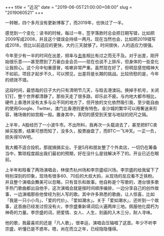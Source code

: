 +++
title = "近况"
date = "2019-06-05T21:00:00+08:00"
slug = "2019060521"
+++

一转眼，四个多月没有更新博客了，而2019年，也快过了一半。

感觉到一个变化：读书的时候，每过一年，签字落款时总会把日期写错，比如把2009写成2008，并且这个错误会持续一两月。现在当然也会，比如把2019错写成2018，但比以前适应的更快，大约三天就够了。时间很快，人的适应力很强。

今年至少有一半的时间在出差，频率与[去年](/blog/2018051921.html)相比有过之而无不及。对于出差，刚开始很乐意——甚至攒到了万豪白金会员——现在也说不上排斥，但身体的一些变化让我担心。这个月中旬重感冒，咳嗽非常严重。虽然现在好了，但明显感觉精神大不如前。项目才起步不久，可以预见，出差将是长期的挑战。比较欣慰的是，今年的绩效不错。

这段时间，最悠哉的日子大约只有清明节几天，与晗去港澳玩。换掉手机号，关闭钉钉，整个世界都清静了。那些天走了很多路，却乐此不疲。与内地大都市相比，硬件上香港并没有太多与众不同的地方了，但开放的文化依然吸引我，至少能自由的使用Google、Twitter。澳门比香港则更有特色，金沙城的繁华可以用奢迷来形容，赌场做的如宫殿一般。置身其中，真切的感受到天堂与地狱的咫尺之隔。

上半年，A股经历了一小波牛市。不出所料，我再次一头载进去了，甚至把BTC卖掉买股票，结果可想而知了，没多久，股票崩盘了，而BTC一飞冲天。一正一负，损失得10W吧。

我大概不适合投机，那就搞搞实业。于是5月和朋友整了个外卖店，一切仍在筹备当中，繁琐程度超出我们最初的预期，好在没什么是钱解决不了的。开业已近在眼前。

上半年和晗看了两场演唱会，林俊杰杭州场和李宗盛绍兴场。李宗盛的给我留下了特别深刻的印象，现场有很多60、70后的大叔大妈，从现场的反应看不乏铁粉。并且整个演唱会舞美可以忽略，只有音乐和故事。他自称是个写歌的，港台很多歌手热门歌曲都出自他手，这次演唱会就是按时间顺序编排，一边分享自己的创作故事，一边演唱那些他曾经为别人写的歌。其中许多熟悉的歌曲，让人惊喜，比如「我是一只小小鸟」、「爱的代价」、「爱如潮水」。关于「爱如潮水」，还听到一个故事，这首曲已经发过但没有火，李宗盛重新填词后火遍两岸三地。佩服他化腐朽为神奇的力量。李宗盛的词，把爱情、女人、人生，刻画的入木三分，耐人寻味。

他的歌，我最喜欢的还是「凡人歌」，很幸运，演唱会压轴唱了这首。年少不听李宗盛，听懂已是不惑年。嗯，尚在而立之年，已经隐隐懂得。






